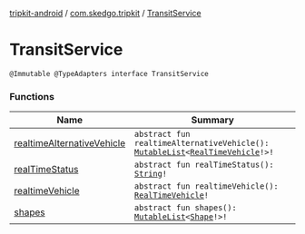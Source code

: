 [tripkit-android](../../index.md) / [com.skedgo.tripkit](../index.md) / [TransitService](./index.md)

# TransitService

`@Immutable @TypeAdapters interface TransitService`

### Functions

| Name | Summary |
|---|---|
| [realtimeAlternativeVehicle](realtime-alternative-vehicle.md) | `abstract fun realtimeAlternativeVehicle(): `[`MutableList`](https://kotlinlang.org/api/latest/jvm/stdlib/kotlin.collections/-mutable-list/index.html)`<`[`RealTimeVehicle`](../../skedgo.tripkit.routing/-real-time-vehicle/index.md)`!>!` |
| [realTimeStatus](real-time-status.md) | `abstract fun realTimeStatus(): `[`String`](https://kotlinlang.org/api/latest/jvm/stdlib/kotlin/-string/index.html)`!` |
| [realtimeVehicle](realtime-vehicle.md) | `abstract fun realtimeVehicle(): `[`RealTimeVehicle`](../../skedgo.tripkit.routing/-real-time-vehicle/index.md)`!` |
| [shapes](shapes.md) | `abstract fun shapes(): `[`MutableList`](https://kotlinlang.org/api/latest/jvm/stdlib/kotlin.collections/-mutable-list/index.html)`<`[`Shape`](../../skedgo.tripkit.routing/-shape/index.md)`!>!` |
